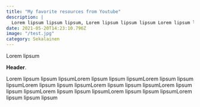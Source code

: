 ```yaml
---
title: "My favorite resources from Youtube"
description: |
  Lorem lipsum lipsum lipsum, Lorem lipsum lipsum lipsum Lorem lipsum lipsum lipsum
date: 2021-05-20T14:23:10.796Z
image: "/test.jpg"
category: Sekalainen
---
```

Lorem lipsum

**Header**.

Lorem lipsum lipsum lipsumLorem lipsum lipsum lipsumLorem lipsum lipsum lipsumLorem lipsum lipsum lipsumLorem lipsum lipsum lipsumLorem lipsum lipsum lipsumLorem lipsum lipsum lipsumLorem lipsum lipsum lipsumLorem lipsum lipsum lipsum

<!--more-->
